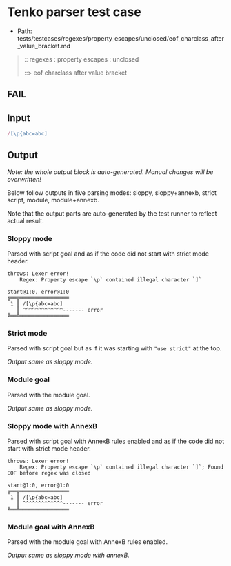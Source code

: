 # Tenko parser test case

- Path: tests/testcases/regexes/property_escapes/unclosed/eof_charclass_after_value_bracket.md

> :: regexes : property escapes : unclosed
>
> ::> eof charclass after value bracket
## FAIL

## Input

`````js
/[\p{abc=abc]
`````

## Output

_Note: the whole output block is auto-generated. Manual changes will be overwritten!_

Below follow outputs in five parsing modes: sloppy, sloppy+annexb, strict script, module, module+annexb.

Note that the output parts are auto-generated by the test runner to reflect actual result.

### Sloppy mode

Parsed with script goal and as if the code did not start with strict mode header.

`````
throws: Lexer error!
    Regex: Property escape `\p` contained illegal character `]`

start@1:0, error@1:0
╔══╦════════════════
 1 ║ /[\p{abc=abc]
   ║ ^^^^^^^^^^^^^------- error
╚══╩════════════════

`````

### Strict mode

Parsed with script goal but as if it was starting with `"use strict"` at the top.

_Output same as sloppy mode._

### Module goal

Parsed with the module goal.

_Output same as sloppy mode._

### Sloppy mode with AnnexB

Parsed with script goal with AnnexB rules enabled and as if the code did not start with strict mode header.

`````
throws: Lexer error!
    Regex: Property escape `\p` contained illegal character `]`; Found EOF before regex was closed

start@1:0, error@1:0
╔══╦════════════════
 1 ║ /[\p{abc=abc]
   ║ ^^^^^^^^^^^^^------- error
╚══╩════════════════

`````

### Module goal with AnnexB

Parsed with the module goal with AnnexB rules enabled.

_Output same as sloppy mode with annexB._
